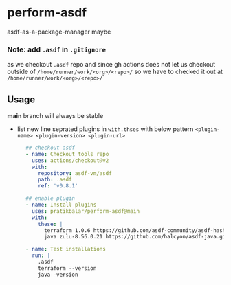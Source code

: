 # perform-asdf

asdf-as-a-package-manager maybe

### Note: add `.asdf` in `.gitignore`

as we checkout `.asdf` repo and since gh actions does not let us checkout outside of `/home/runner/work/<org>/<repo>/` so
we have to checked it out at `/home/runner/work/<org>/<repo>/`

## Usage

**main** branch will always be stable

- list new line seprated plugins in `with.thses` with below pattern
  `<plugin-name> <plugin-version> <plugin-url>`


```yaml
      ## checkout asdf
      - name: Checkout tools repo
        uses: actions/checkout@v2
        with:
          repository: asdf-vm/asdf
          path: .asdf
          ref: 'v0.8.1'

      ## enable plugin
      - name: Install plugins
        uses: pratikbalar/perform-asdf@main
        with:
          these: |
            terraform 1.0.6 https://github.com/asdf-community/asdf-hashicorp.git
            java zulu-8.56.0.21 https://github.com/halcyon/asdf-java.git

      - name: Test installations
        run: |
          .asdf
          terraform --version
          java -version
```
